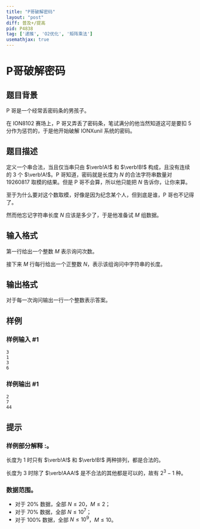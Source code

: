 ```yaml
---
title: "P哥破解密码"
layout: "post"
diff: 普及+/提高
pid: P4838
tag: ['递推', 'O2优化', '矩阵乘法']
usemathjax: true
---
```


# P哥破解密码
## 题目背景

P 哥是一个经常丢密码条的男孩子。

在 ION8102 赛场上，P 哥又弄丢了密码条，笔试满分的他当然知道这可是要扣 $5$ 分作为惩罚的，于是他开始破解 IONXunil 系统的密码。
## 题目描述

定义一个串合法，当且仅当串只由 $\verb!A!$ 和 $\verb!B!$ 构成，且没有连续的 $3$ 个 $\verb!A!$。P 哥知道，密码就是长度为 $N$ 的合法字符串数量对 $19260817$ 取模的结果。但是 P 哥不会算，所以他只能把 $N$ 告诉你，让你来算。

至于为什么要对这个数取模，好像是因为纪念某个人，但到底是谁，P 哥也不记得了。

然而他忘记字符串长度 $N$ 应该是多少了，于是他准备试 $M$ 组数据。
## 输入格式

第一行给出一个整数 $M$ 表示询问次数。

接下来 $M$ 行每行给出一个正整数 $N$，表示该组询问中字符串的长度。
## 输出格式

对于每一次询问输出一行一个整数表示答案。
## 样例

### 样例输入 #1
```
3
1
3
6

```
### 样例输出 #1
```
2
7
44

```
## 提示

### 样例部分解释 :。

长度为 $1$ 时只有 $\verb!A!$ 和 $\verb!B!$ 两种排列，都是合法的。

长度为 $3$ 时除了 $\verb!AAA!$ 是不合法的其他都是可以的，故有 $2^3-1$ 种。

### 数据范围。

- 对于 $20\%$ 数据，全部 $N\leq20$，$M\leq2$；
- 对于 $70\%$ 数据，全部 $N\leq10^7$；
- 对于 $100\%$ 数据，全部 $N\leq10^9$，$M\leq10$。
